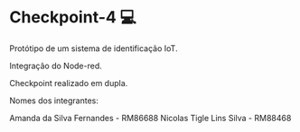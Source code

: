 # Checkpoint-4 :computer:


Protótipo de um sistema de identificação IoT.

Integração do Node-red.


Checkpoint realizado em dupla.

Nomes dos integrantes:

Amanda da Silva Fernandes - RM86688
Nicolas Tigle Lins Silva - RM88468



